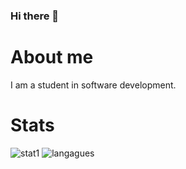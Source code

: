 ### Hi there 👋

# About me
I am a student in software development.

# Stats
![stat1](https://github-readme-stats-two-iota-44.vercel.app/api?username=tgacpnv&show_icons=true&theme=radical) ![langagues](https://github-readme-stats-two-iota-44.vercel.app/api/top-langs/?username=tgacpnv&layout=compact&show_icons=true&theme=radical)
<!--
**TGACPNV/TGACPNV** is a ✨ _special_ ✨ repository because its `README.md` (this file) appears on your GitHub profile.

Here are some ideas to get you started:

- 🔭 I’m currently working on ...
- 🌱 I’m currently learning ...
- 👯 I’m looking to collaborate on ...
- 🤔 I’m looking for help with ...
- 💬 Ask me about ...
- 📫 How to reach me: ...
- 😄 Pronouns: ...
- ⚡ Fun fact: ...
-->
